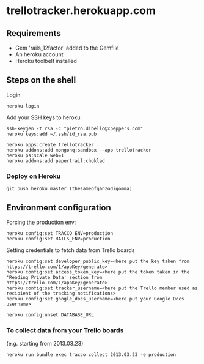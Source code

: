 # trellotracker.herokuapp.com
## Requirements
* Gem 'rails_12factor' added to the Gemfile
* An heroku account
* Heroku toolbelt installed

## Steps on the shell

Login
```shell
heroku login
```

Add your SSH keys to heroku
```shell
ssh-keygen -t rsa -C "pietro.dibello@xpeppers.com"
heroku keys:add ~/.ssh/id_rsa.pub
```

```shell
heroku apps:create trellotracker
heroku addons:add mongohq:sandbox --app trellotracker
heroku ps:scale web=1
heroku addons:add papertrail:choklad
```

### Deploy on Heroku
```shell
git push heroku master (thesameofganzodigomma)
```

## Environment configuration
Forcing the production env:
```shell
heroku config:set TRACCO_ENV=production
heroku config:set RAILS_ENV=production
```

Setting credentials to fetch data from Trello boards
```shell
heroku config:set developer_public_key=<here put the key taken from https://trello.com/1/appKey/generate>
heroku config:set access_token_key=<here put the token taken in the 'Reading Private Data' section from https://trello.com/1/appKey/generate>
heroku config:set tracker_username=<here put the Trello member used as recipient of the tracking notifications>
heroku config:set google_docs_username=<here put your Google Docs username>

heroku config:unset DATABASE_URL
```

### To collect data from your Trello boards
(e.g. starting from 2013.03.23)
```
heroku run bundle exec tracco collect 2013.03.23 -e production
```
